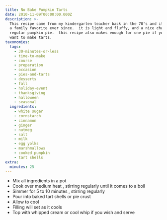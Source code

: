 ```yaml
---
title: No Bake Pumpkin Tarts
date: 2010-11-09T00:00:00.000Z
description: >-
  This recipe came from my kindergarten teacher back in the 70's and it has been
  a family favorite ever since.  it is light and fluffy, and a nice change from
  regular pumpkin pie.  this recipe also makes enough for one pie if you don't
  want to make tarts.
taxonomies:
  tags:
    - 30-minutes-or-less
    - time-to-make
    - course
    - preparation
    - occasion
    - pies-and-tarts
    - desserts
    - fall
    - holiday-event
    - thanksgiving
    - halloween
    - seasonal
  ingredients:
    - white sugar
    - cornstarch
    - cinnamon
    - ginger
    - nutmeg
    - salt
    - milk
    - egg yolks
    - marshmallows
    - cooked pumpkin
    - tart shells
extra:
  minutes: 25
---
```

 - Mix all ingredients in a pot
 - Cook over medium heat , stirring regularly until it comes to a boil
 - Simmer for 5 to 10 minutes , stirring regularly
 - Pour into baked tart shells or pie crust
 - Allow to cool
 - Filling will set as it cools
 - Top with whipped cream or cool whip if you wish and serve
